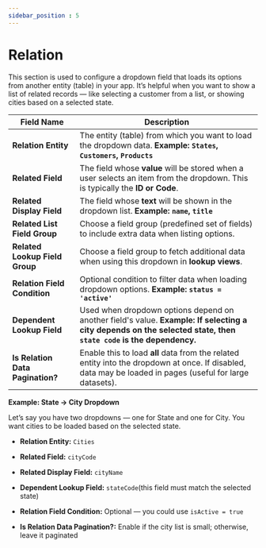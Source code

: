 ```yaml
---
sidebar_position : 5
---
```


# Relation

This section is used to configure a dropdown field that loads its options from another entity (table) in your app. It’s helpful when you want to show a list of related records — like selecting a customer from a list, or showing cities based on a selected state.

| Field Name | Description |
| ---------- | ----------- |
| **Relation Entity** | The entity (table) from which you want to load the dropdown data.  **Example: `States`, `Customers`, `Products`** |
| **Related Field** | The field whose **value** will be stored when a user selects an item from the dropdown. This is typically the **ID or Code**. |
| **Related Display Field** | The field whose **text** will be shown in the dropdown list.  **Example: `name`, `title`** |
| **Related List Field Group** | Choose a field group (predefined set of fields) to include extra data when listing options. |
| **Related Lookup Field Group** | Choose a field group to fetch additional data when using this dropdown in **lookup views**. |
| **Relation Field Condition** | Optional condition to filter data when loading dropdown options. **Example: `status = 'active'`** |
| **Dependent Lookup Field** | Used when dropdown options depend on another field's value. **Example: If selecting a **city** depends on the selected **state**, then `state code` is the dependency.** |
| **Is Relation Data Pagination?** | Enable this to load **all** data from the related entity into the dropdown at once. If disabled, data may be loaded in pages (useful for large datasets). |

**Example: State → City Dropdown**

Let’s say you have two dropdowns — one for State and one for City. You want cities to be loaded based on the selected state.

  - **Relation Entity:** `Cities`

  - **Related Field:** `cityCode`

  - **Related Display Field:** `cityName`

  - **Dependent Lookup Field:** `stateCode`(this field must match the selected state)

  - **Relation Field Condition:** Optional — you could use `isActive = true`

  - **Is Relation Data Pagination?:** Enable if the city list is small; otherwise, leave it paginated